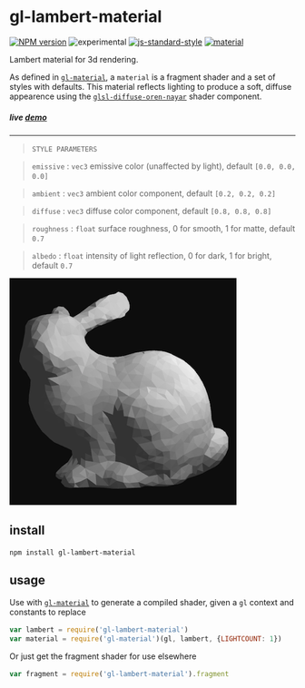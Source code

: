 # gl-lambert-material

[![NPM version][npm-image]][npm-url]
![experimental][experimental-image]
[![js-standard-style][standard-image]][standard-url]
[![material][material-image]][material-url]

Lambert material for 3d rendering.

As defined in [`gl-material`](https://github.com/freeman-lab/gl-material), a `material` is a fragment shader and a set of styles with defaults. This material reflects lighting to produce a soft, diffuse appearence using the [`glsl-diffuse-oren-nayar`](https://github.com/stackgl/glsl-diffuse-oren-nayar) shader component. 

##### live [demo](http://gl-lambert-material.surge.sh/)

--------------------------------------
> `STYLE PARAMETERS`

> `emissive` : `vec3` emissive color (unaffected by light), default `[0.0, 0.0, 0.0]`

> `ambient` : `vec3` ambient color component, default `[0.2, 0.2, 0.2]`

> `diffuse` : `vec3` diffuse color component, default `[0.8, 0.8, 0.8]`

> `roughness` : `float` surface roughness, 0 for smooth, 1 for matte, default `0.7`

> `albedo` : `float` intensity of light reflection, 0 for dark, 1 for bright, default `0.7`

![image](image/sample.png)

## install

```
npm install gl-lambert-material
```

## usage

Use with [`gl-material`](https://github.com/freeman-lab/gl-material) to generate a compiled shader, given a `gl` context and constants to replace

```javascript
var lambert = require('gl-lambert-material')
var material = require('gl-material')(gl, lambert, {LIGHTCOUNT: 1})
```

Or just get the fragment shader for use elsewhere

```javascript
var fragment = require('gl-lambert-material').fragment
```

[npm-image]: https://img.shields.io/badge/npm-v1.0.0-lightgray.svg?style=flat-square
[npm-url]: https://npmjs.org/package/gl-lambert-material
[material-image]: https://img.shields.io/badge/gl--material-lambert-lightgray.svg?style=flat-square
[material-url]: https://github.com/freeman-lab/gl-material
[standard-image]: https://img.shields.io/badge/code%20style-standard-lightgray.svg?style=flat-square
[standard-url]: https://github.com/feross/standard
[experimental-image]: https://img.shields.io/badge/stability-experimental-lightgray.svg?style=flat-square
